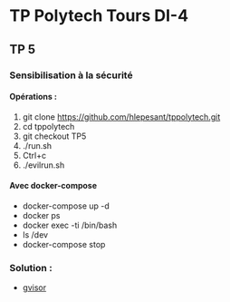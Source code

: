 # TP Polytech Tours DI-4

## TP 5

### Sensibilisation à la sécurité

#### Opérations :

1. git clone https://github.com/hlepesant/tppolytech.git
1. cd tppolytech
1. git checkout TP5
1. ./run.sh
1. Ctrl+c
1. ./evilrun.sh

#### Avec docker-compose

* docker-compose up -d
* docker ps 
* docker exec -ti <docker id> /bin/bash
* ls /dev
* docker-compose stop

### Solution :

* [gvisor](https://github.com/google/gvisor)




